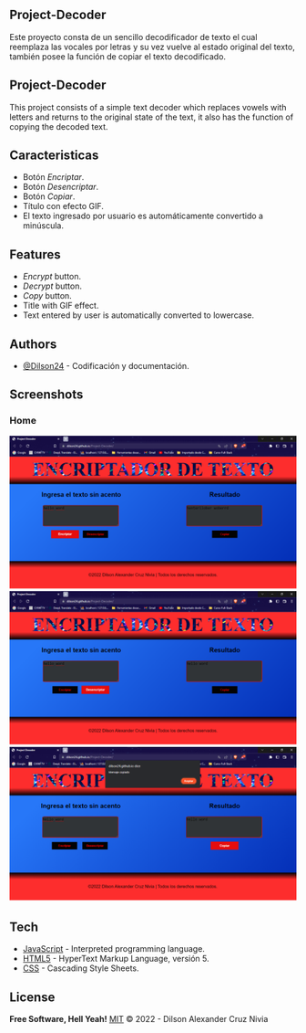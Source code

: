 ## Project-Decoder
Este proyecto consta de un sencillo decodificador de texto el cual reemplaza las vocales por letras y su vez vuelve al estado original del texto, también posee la función de copiar el texto decodificado.

## Project-Decoder
This project consists of a simple text decoder which replaces vowels with letters and returns to the original state of the text, it also has the function of copying the decoded text.

## Caracteristicas

- Botón *Encriptar*.
- Botón *Desencriptar*.
- Botón *Copiar*.
- Título con efecto GIF.
- El texto ingresado por usuario es automáticamente convertido a minúscula.

## Features
- *Encrypt* button.
- *Decrypt* button.
- *Copy* button.
- Title with GIF effect.
- Text entered by user is automatically converted to lowercase.

## Authors
- [@Dilson24](https://www.github.com/Dilson24) - Codificación y documentación.

## Screenshots
### Home
![View One](Img/view1.png "View One")
![View Two](Img/view2.png "View Two")
![View Three](Img/view3.png "View Three")

## Tech
- [JavaScript] -  Interpreted programming language.
- [HTML5] - HyperText Markup Language, versión 5.
- [CSS] - Cascading Style Sheets.

## License
**Free Software, Hell Yeah!**
[MIT](https://choosealicense.com/licenses/mit/) © 2022 - Dilson Alexander Cruz Nivia

 [JavaScript]: <https://lenguajejs.com/>
 [HTML5]: <https://lenguajehtml.com/html/>
 [CSS]: <https://lenguajecss.com/css/>